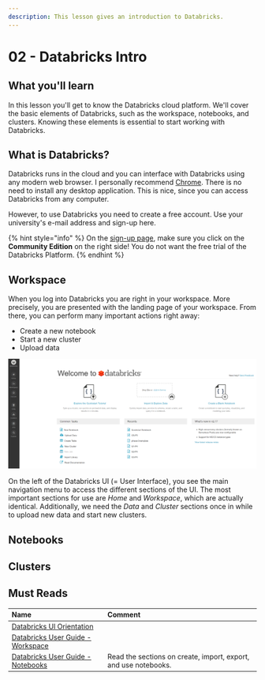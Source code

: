 ```yaml
---
description: This lesson gives an introduction to Databricks.
---
```


# 02 - Databricks Intro

## What you'll learn

In this lesson you'll get to know the Databricks cloud platform. We'll cover the basic elements of Databricks, such as the workspace, notebooks, and clusters. Knowing these elements is essential to start working with Databricks.

## What is Databricks?

Databricks runs in the cloud and you can interface with Databricks using any modern web browser. I personally recommend [Chrome](https://www.google.de/chrome/). There is no need to install any desktop application. This is nice, since you can access Databricks from any computer.

However, to use Databricks you need to create a free account. Use your university's e-mail address and sign-up here.

{% hint style="info" %}
On the [sign-up page](https://databricks.com/try-databricks), make sure you click on the **Community Edition** on the right side! You do not want the free trial of the Databricks Platform.
{% endhint %}

## Workspace

When you log into Databricks you are right in your workspace. More precisely, you are presented with the landing page of your workspace. From there, you can perform many important actions right away:

* Create a new notebook
* Start a new cluster
* Upload data

![Landing page of Databricks Community Edition](../../.gitbook/assets/databricks_ui.png)

On the left of the Databricks UI \(= User Interface\), you see the main navigation menu to access the different sections of the UI. The most important sections for use are _Home_ and _Workspace_, which are actually identical. Additionally, we need the _Data_ and _Cluster_ sections once in while to upload new data and start new clusters.

## Notebooks

## Clusters

## Must Reads

| Name | Comment |
| :--- | :--- |
| [Databricks UI Orientation](https://docs.databricks.com/getting-started/quick-start.html#step-1-orient-yourself-to-the-databricks-ui) |  |
| [Databricks User Guide - Workspace](https://docs.databricks.com/user-guide/workspace.html#workspace) |  |
| [Databricks User Guide - Notebooks](https://docs.databricks.com/user-guide/notebooks/index.html#notebooks) | Read the sections on create, import, export, and use notebooks. |



